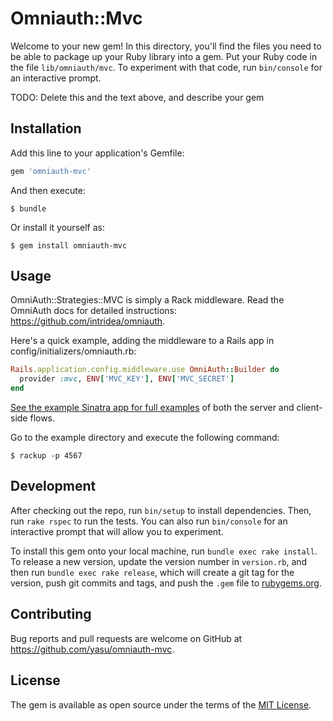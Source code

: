 # Omniauth::Mvc

Welcome to your new gem! In this directory, you'll find the files you need to be able to package up your Ruby library into a gem. Put your Ruby code in the file `lib/omniauth/mvc`. To experiment with that code, run `bin/console` for an interactive prompt.

TODO: Delete this and the text above, and describe your gem

## Installation

Add this line to your application's Gemfile:

```ruby
gem 'omniauth-mvc'
```

And then execute:

    $ bundle

Or install it yourself as:

    $ gem install omniauth-mvc

## Usage

OmniAuth::Strategies::MVC is simply a Rack middleware. Read the OmniAuth docs for detailed instructions: https://github.com/intridea/omniauth.

Here's a quick example, adding the middleware to a Rails app in config/initializers/omniauth.rb:

```ruby
Rails.application.config.middleware.use OmniAuth::Builder do
  provider :mvc, ENV['MVC_KEY'], ENV['MVC_SECRET']
end
```

[See the example Sinatra app for full examples](https://github.com/yasu/omniauth-mvc/blob/master/example/config.ru) of both the server and client-side flows.

Go to the example directory and execute the following command:

```
$ rackup -p 4567
```

## Development

After checking out the repo, run `bin/setup` to install dependencies. Then, run `rake rspec` to run the tests. You can also run `bin/console` for an interactive prompt that will allow you to experiment.

To install this gem onto your local machine, run `bundle exec rake install`. To release a new version, update the version number in `version.rb`, and then run `bundle exec rake release`, which will create a git tag for the version, push git commits and tags, and push the `.gem` file to [rubygems.org](https://rubygems.org).

## Contributing

Bug reports and pull requests are welcome on GitHub at https://github.com/yasu/omniauth-mvc.


## License

The gem is available as open source under the terms of the [MIT License](http://opensource.org/licenses/MIT).

